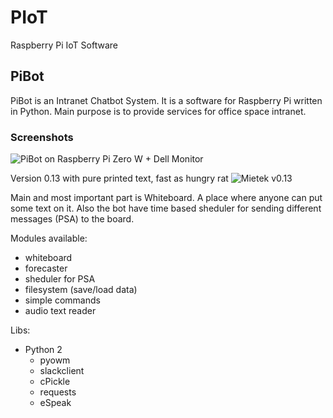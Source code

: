 # PIoT

Raspberry Pi IoT Software


## PiBot

PiBot is an Intranet Chatbot System. It is a software for Raspberry Pi written in Python. Main purpose is to provide services for office space intranet. 

### Screenshots

![PiBot on Raspberry Pi Zero W + Dell Monitor](http://i.imgur.com/1tH7L8B.jpg)

Version 0.13 with pure printed text, fast as hungry rat
![Mietek v0.13](http://i.imgur.com/oQGqjA3.png)


Main and most important part is Whiteboard. A place where anyone can put some text on it. Also the bot have time based sheduler for sending different messages (PSA) to the board.

Modules available:

- whiteboard
- forecaster
- sheduler for PSA
- filesystem (save/load data)
- simple commands
- audio text reader

Libs:

- Python 2
    - pyowm
    - slackclient
    - cPickle
    - requests
    - eSpeak
    


